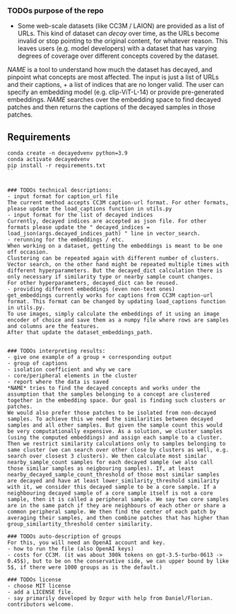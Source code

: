 ### TODOs purpose of the repo
- Some web-scale datasets (like CC3M / LAION) are provided as a list of URLs. 
This kind of dataset can *decay* over time, as the URLs become invalid or stop pointing to the original content, for whatever reason.  This 
leaves users (e.g. model developers) with a dataset that has varying degrees of coverage over different concepts covered by the dataset.

*NAME* is a tool to understand how much the dataset has decayed, and pinpoint what concepts are most affected.
The input is just a list of URLs and their captions, + a list of indices that are no longer valid.
The user can specify an embedding model (e.g. clip-ViT-L-14) or provide pre-generated embeddings.
*NAME* searches over the embedding space to find decayed patches and then returns the captions of the decayed samples in those patches.


## Requirements
```
conda create -n decayedvenv python=3.9
conda activate decayedvenv
pip install -r requirements.txt
``


### TODOs technical descriptions:
- input format for caption_url file
The current method accepts CC3M caption-url format. For other formats, please update the load_captions function in utils.py
- input format for the list of decayed indices
Currently, decayed indices are accepted as json file. For other formats please update the " decayed_indices = load_json(args.decayed_indices_path) " line in vector_search.
- rerunning for the embeddings / etc.
When working on a dataset, getting the embeddings is meant to be one off occasion.
Clustering can be repeated again with different number of clusters.
Vector search, on the other hand might be repeated multiple times with different hyperparameters. But the decayed_dict calculation there is only necessary if similarity type or nearby sample count changes.
For other hyperparameters, decayed_dict can be reused.
- providing different embeddings (even non-text ones)
get_embeddings currently works for captions from CC3M caption-url format. This format can be changed by updating load_captions function in utils.py.
To use images, simply calculate the embeddings of it using an image encoder of choice and save them as a numpy file where rows are samples and columns are the features.
After that update the dataset_embeddings_path.


### TODOs interpreting results:
- give one example of a group + corresponding output
- group of captions
- isolation coefficient and why we care
- core/peripheral elements in the cluster
- report where the data is saved
*NAME* tries to find the decayed concepts and works under the assumption that the samples belonging to a concept are clustered together in the embedding space. Our goal is finding such clusters or patches.
We would also prefer those patches to be isolated from non-decayed samples. To achieve this we need the similarities between decayed samples and all other samples. But given the sample count this would be very computationally expensive. As a solution, we cluster samples (using the computed embeddings) and assign each sample to a cluster. Then we restrict similarity calculations only to samples belonging to same cluster (we can search over other close by clusters as well, e.g. search over closest 3 clusters). We then calculate most similar nearby_sample_count samples for each decayed sample (we also call those similar samples as neigbouring samples). If, at least nearby_decayed_sample_count_threshold of those most similar samples are decayed and have at least lower_similarity_threshold similarity with it, we consider this decayed sample to be a core sample. If a neighbouring decayed sample of a core sample itself is not a core sample, then it is called a peripheral sample. We say two core samples are in the same patch if they are neighbours of each other or share a common peripheral sample. We then find the center of each patch by averaging their samples, and then combine patches that has higher than group_similartity_threshold center similarity. 

### TODOs auto-description of groups
For this, you will need an OpenAI account and key.
- how to run the file (also OpenAI keys)
- costs for CC3M. (it was about 300k tokens on gpt-3.5-turbo-0613 -> 0.45$), but to be on the conservative side, we can upper bound by like 5$, if there were 1000 groups as is the default.)

### TODOs license
- choose MIT license
- add a LICENSE file.
- say primarily developed by Ozgur with help from Daniel/Florian. contributors welcome.